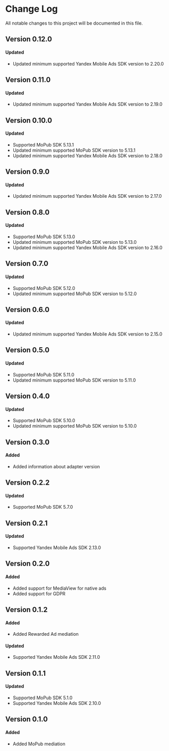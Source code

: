 # Change Log
All notable changes to this project will be documented in this file.

## Version 0.12.0

#### Updated
* Updated minimum supported Yandex Mobile Ads SDK version to 2.20.0

## Version 0.11.0

#### Updated
* Updated minimum supported Yandex Mobile Ads SDK version to 2.19.0

## Version 0.10.0

#### Updated
* Supported MoPub SDK 5.13.1
* Updated minimum supported MoPub SDK version to 5.13.1
* Updated minimum supported Yandex Mobile Ads SDK version to 2.18.0

## Version 0.9.0

#### Updated
* Updated minimum supported Yandex Mobile Ads SDK version to 2.17.0

## Version 0.8.0

#### Updated
* Supported MoPub SDK 5.13.0
* Updated minimum supported MoPub SDK version to 5.13.0
* Updated minimum supported Yandex Mobile Ads SDK version to 2.16.0

## Version 0.7.0

#### Updated
* Supported MoPub SDK 5.12.0
* Updated minimum supported MoPub SDK version to 5.12.0

## Version 0.6.0

#### Updated
* Updated minimum supported Yandex Mobile Ads SDK version to 2.15.0

## Version 0.5.0

#### Updated
* Supported MoPub SDK 5.11.0
* Updated minimum supported MoPub SDK version to 5.11.0

## Version 0.4.0

#### Updated
* Supported MoPub SDK 5.10.0
* Updated minimum supported MoPub SDK version to 5.10.0

## Version 0.3.0

#### Added
* Added information about adapter version

## Version 0.2.2

#### Updated
* Supported MoPub SDK 5.7.0

## Version 0.2.1

#### Updated
* Supported Yandex Mobile Ads SDK 2.13.0

## Version 0.2.0

#### Added
* Added support for MediaView for native ads
* Added support for GDPR

## Version 0.1.2

#### Added
* Added Rewarded Ad mediation

#### Updated
* Supported Yandex Mobile Ads SDK 2.11.0

## Version 0.1.1

#### Updated
* Supported MoPub SDK 5.1.0
* Supported Yandex Mobile Ads SDK 2.10.0

## Version 0.1.0

#### Added
* Added MoPub mediation